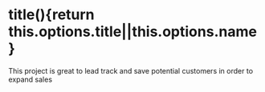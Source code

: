 # title(){return this.options.title||this.options.name}

This project is great to lead track and save potential customers in order to expand sales

